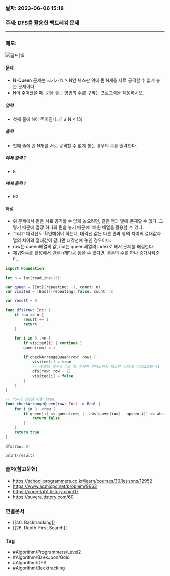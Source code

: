 ### 날짜: 2023-06-06 15:18

### 주제: DFS를 활용한 백트레킹 문제
---
### 메모: 
![골드|15](https://d2gd6pc034wcta.cloudfront.net/tier/12.svg) 
#### 문제
- N-Queen 문제는 크기가 N × N인 체스판 위에 퀸 N개를 서로 공격할 수 없게 놓는 문제이다.
- N이 주어졌을 때, 퀸을 놓는 방법의 수를 구하는 프로그램을 작성하시오.
##### 입력
- 첫째 줄에 N이 주어진다. (1 ≤ N < 15)
##### 출력
- 첫째 줄에 퀸 N개를 서로 공격할 수 없게 놓는 경우의 수를 출력한다.
##### 예제 입력 1 
- 8
##### 예제 출력 1 
- 92
#### 해설
- 위 문제에서 퀸은 서로 공격할 수 없게 놓으려면, 같은 행과 열에 존재할 수 없다. 그렇기 때문에 열당 하나의 퀸을 놓기 때문에 1차원 배열을 활용할 수 있다. 
- 그리고 대각선도 확인해줘야 하는데, 대각선 값은 다른 퀸과 행의 차이의 절대값과 열의 차이의 절대값이 같다면 대각선에 놓인 경우이다. 
- row는 queen배열의 값, col는 queen배열의 index로 해서 문제를 해결한다. 
- 재귀함수를 활용해서 퀸을 n개만큼 놓을 수 있다면, 경우의 수를 하나 증가시켜준다. 
``` swift
import Foundation

let n = Int(readLine()!)!

var queen = [Int](repeating: -1, count: n)
var visited = [Bool](repeating: false, count: n)

var result = 0

func dfs(row: Int) { 
	if row == n { 
		result += 1
		return
	}
	
	for i in 0..<n { 
		if visited[i] { continue }
		queen[row] = i
		
		if checkArrangeQueen(row: row) { 
			visited[i] = true
			// 배열의 갯수가 4일 때 마지막 인덱스까지 체크한 다음에 이상없으면 +1
			dfs(row: row + 1)
			visited[i] = false
		}
	}
}

// row가 0일땐 자동 true
func checkArrangeQueen(row: Int) -> Bool { 
	for i in 0..<row { 
		if queen[i] == queen[row] || abs(queen[row] - queen[i]) == abs(row - i) { 
			return false
		}
	}
	return true
}

dfs(row: 0)

print(result)
```

### 출처(참고문헌) 
- https://school.programmers.co.kr/learn/courses/30/lessons/12952
- https://www.acmicpc.net/problem/9663
- https://code-lab1.tistory.com/17
- https://suvera.tistory.com/60

### 연결문서 
- [[40. Backtracking]]
- [[26. Depth-First Search]]

### Tag
- #Algorithm/Programmers/Level2 
- #Algorithm/BaekJoon/Gold 
- #Algorithm/DFS 
- #Algorithm/Backtracking 